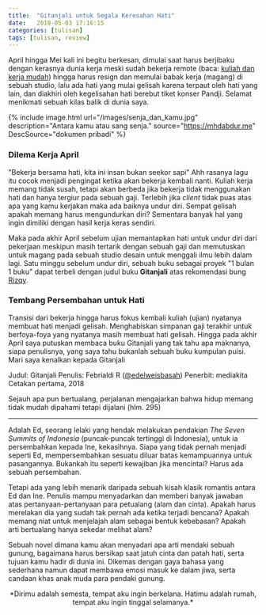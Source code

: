 ```yaml
---
title:  "Gitanjali untuk Segala Keresahan Hati"
date:   2018-05-03 17:16:15
categories: [tulisan]
tags: [tulisan, review]
---
```


April hingga Mei kali ini begitu berkesan, dimulai saat harus berjibaku dengan kerasnya dunia kerja meski sudah bekerja remote (baca: [kuliah dan kerja mudah](https://mhdabdur.me/kuliah-dan-kerja.html)) hingga harus resign dan memulai babak kerja (magang) di sebuah studio, lalu ada hati yang mulai gelisah karena terpaut oleh hati yang lain, dan diakhiri oleh kegelisahan hati berebut tiket konser Pandji. Selamat menikmati sebuah kilas balik di dunia saya.

{% include image.html url="/images/senja_dan_kamu.jpg" description="Antara kamu atau sang senja." source="https://mhdabdur.me" DescSource="dokumen pribadi" %}

### Dilema Kerja April
"Bekerja bersama hati, kita ini insan bukan seekor sapi"
Ahh rasanya lagu itu cocok menjadi pengingat ketika akan bekerja kembali nanti. Kuliah kerja memang tidak susah, tetapi akan berbeda jika bekerja tidak menggunakan hati dan hanya tergiur pada sebuah gaji. Terlebih jika *client* tidak puas atas apa yang kamu kerjakan maka ada baiknya undur diri. Sempat gelisah apakah memang harus mengundurkan diri? Sementara banyak hal yang ingin dimiliki dengan hasil kerja keras sendiri.

Maka pada akhir April sebelum ujian memantapkan hati untuk undur diri dari pekerjaan meskipun masih tertarik dengan sebuah gaji dan memutuskan untuk magang pada sebuah studio desain untuk menggali ilmu lebih dalam lagi. Satu minggu sebelum undur diri, sebuah buku sebagai proyek "1 bulan 1 buku" dapat terbeli dengan judul buku **Gitanjali** atas rekomendasi bung [Rizqy](https://rizqy.me).

### Tembang Persembahan untuk Hati
Transisi dari bekerja hingga harus fokus kembali kuliah (ujian) nyatanya membuat hati menjadi gelisah. Menghabiskan simpanan gaji terakhir untuk berfoya-foya yang nyatanya masih membuat hati gelisah. Hingga pada akhir April saya putuskan membaca buku Gitanjali yang tak tahu apa maknanya, siapa penulisnya, yang saya tahu bukanlah sebuah buku kumpulan puisi. Mari saya kenalkan kepada Gitanjali

Judul: Gitanjali
Penulis: Febrialdi R ([@edelweisbasah](https://twitter.com/edelweisbasah))
Penerbit: mediakita
Cetakan pertama, 2018

Sejauh apa pun bertualang, perjalanan mengajarkan bahwa hidup memang tidak mudah dipahami tetapi dijalani (hlm. 295)

***

Adalah Ed, seorang lelaki yang hendak melakukan pendakian *The Seven Summits of Indonesia* (puncak-puncak tertinggi di Indonesia), untuk ia persembahkan kepada Ine, kekasihnya. Siapa yang tidak pernah menjadi seperti Ed, mempersembahkan sesuatu diluar batas kemampuannya untuk pasangannya. Bukankah itu seperti kewajiban jika mencintai? Harus ada sebuah persembahan.

Tetapi ada yang lebih menarik daripada sebuah kisah klasik romantis antara Ed dan Ine. Penulis mampu menyadarkan dan memberi banyak jawaban atas pertanyaan-pertanyaan para petualang (alam dan cinta). Apakah harus merelakan dia yang sudah tak pernah ada ketika terjadi bencana? Apakah memang niat untuk menjelajah alam sebagai bentuk kebebasan? Apakah arti bertualang hanya sekedar melihat alam?

Sebuah novel dimana kamu akan menyadari apa arti mendaki sebuah gunung, bagaimana harus bersikap saat jatuh cinta dan patah hati, serta tujuan kamu hadir di dunia ini. Dikemas dengan gaya bahasa yang sederhana namun dapat membawa emosi masuk ke dalam jiwa, serta candaan khas anak muda para pendaki gunung.

<center>*Dirimu adalah semesta, tempat aku ingin berkelana.
Hatimu adalah rumah, tempat aku ingin tinggal selamanya.*</center>